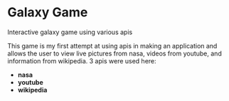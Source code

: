 # Galaxy Game

Interactive galaxy game using various apis

This game is my first attempt at using apis in making an application and allows the user to view live pictures from nasa, videos from youtube, and information from wikipedia.
3 apis were used here:
- **nasa**
- **youtube**
- **wikipedia**
